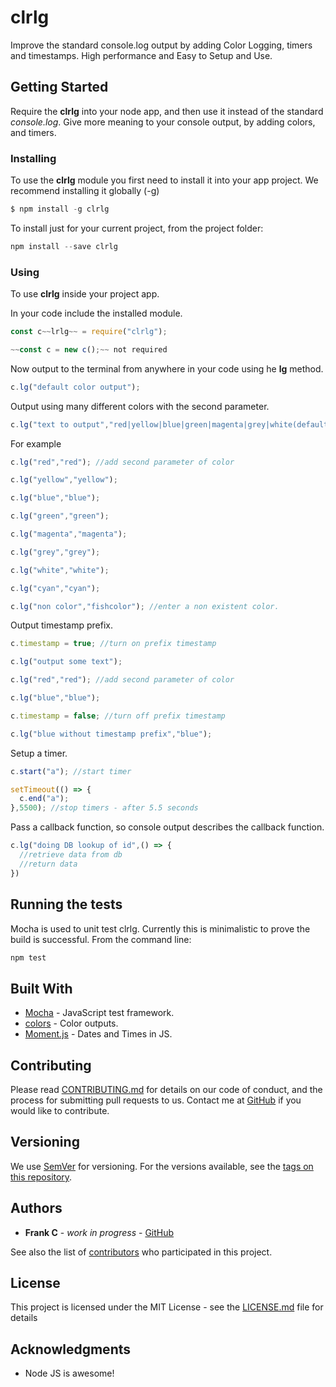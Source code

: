 # clrlg

Improve the standard console.log output by adding Color Logging, timers and timestamps. High performance and Easy to Setup and Use.


## Getting Started

Require the **clrlg** into your node app, and then use it instead of the standard *console.log*. Give more meaning to your console output, by adding colors, and timers.

### Installing

To use the **clrlg** module you first need to install it into your app project. We recommend installing it globally (-g)

```js
$ npm install -g clrlg 
```

To install just for your current project, from the project folder:

```js
npm install --save clrlg 
```

### Using

To use **clrlg** inside your project app. 

In your code include the installed module.

```js
const c~~lrlg~~ = require("clrlg");

~~const c = new c();~~ not required
```

Now output to the terminal from anywhere in your code using he **lg** method.

```js
c.lg("default color output");
```

Output using many different colors with the second parameter.

```js
c.lg("text to output","red|yellow|blue|green|magenta|grey|white(default)|cyan");
```

For example

```js
c.lg("red","red"); //add second parameter of color

c.lg("yellow","yellow");

c.lg("blue","blue");

c.lg("green","green");

c.lg("magenta","magenta");

c.lg("grey","grey");

c.lg("white","white");

c.lg("cyan","cyan");

c.lg("non color","fishcolor"); //enter a non existent color.
```

Output timestamp prefix.

```js
c.timestamp = true; //turn on prefix timestamp

c.lg("output some text");

c.lg("red","red"); //add second parameter of color

c.lg("blue","blue");

c.timestamp = false; //turn off prefix timestamp

c.lg("blue without timestamp prefix","blue");
```

Setup a timer.

```js
c.start("a"); //start timer

setTimeout(() => {
  c.end("a");
},5500); //stop timers - after 5.5 seconds
```

Pass a callback function, so console output describes the callback function.

```js
c.lg("doing DB lookup of id",() => {
  //retrieve data from db
  //return data
})
```

## Running the tests

Mocha is used to unit test clrlg. Currently this is minimalistic to prove the build is successful. From the command line:

```js
npm test
```

## Built With

* [Mocha](https://mochajs.org/) - JavaScript test framework.
* [colors](https://www.npmjs.com/package/colors) - Color outputs.
* [Moment.js](http://momentjs.com/) - Dates and Times in JS.

## Contributing

Please read [CONTRIBUTING.md](https://gist.github.com/PurpleBooth/b24679402957c63ec426) for details on our code of conduct, and the process for submitting pull requests to us. Contact me at [GitHub](https://github.com/frankc60) if you would like to contribute.

## Versioning

We use [SemVer](http://semver.org/) for versioning. For the versions available, see the [tags on this repository](https://github.com/frankc60/clrlg). 

## Authors

* **Frank C** - *work in progress* - [GitHub](https://github.com/frankc60)

See also the list of [contributors](https://github.com/frankc60/clrlg/contributors) who participated in this project.

## License

This project is licensed under the MIT License - see the [LICENSE.md](LICENSE.md) file for details

## Acknowledgments

* Node JS is awesome!